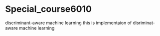 # Special_course6010
discriminant-aware machine learning 
this is implementaion of disriminat-aware machine learning 
